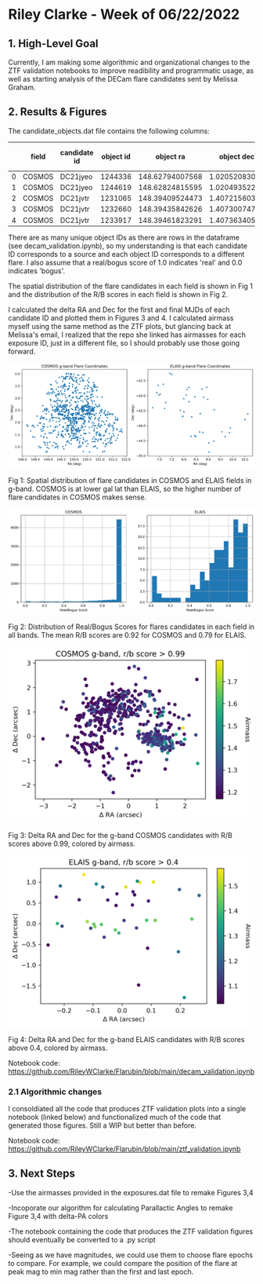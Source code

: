 # Riley Clarke - Week of 06/22/2022

## 1. High-Level Goal

Currently, I am making some algorithmic and organizational changes to the ZTF validation notebooks to improve readibility and programmatic usage, as well as starting analysis of the DECam flare candidates sent by Melissa Graham.

## 2. Results & Figures

The candidate_objects.dat file contains the following columns: 

|   | field  | candidate id | object id | object ra       | object dec    | object MJD     | object filter | object magnitude | object magnitude error | object real/bogus score | exposure id |
|---|--------|--------------|-----------|-----------------|---------------|----------------|---------------|------------------|------------------------|-------------------------|-------------|
| 0 | COSMOS | DC21jyeo     | 1244336   | 148.62794007568 | 1.02052083098 | 59360.98320209 | g             | 21.359           | 0.084                  | 0.956                   | 1107        |
| 1 | COSMOS | DC21jyeo     | 1244619   | 148.62824815595 | 1.02049352211 | 59360.98445474 | g             | 21.596           | 0.11                   | 0.612                   | 1108        |
| 2 | COSMOS | DC21jvtr     | 1231065   | 148.39409524473 | 1.40721560308 | 59358.01150356 | g             | 18.943           | 0.009                  | 1.0                     | 1059        |
| 3 | COSMOS | DC21jvtr     | 1232660   | 148.39435842626 | 1.40730074747 | 59358.01278583 | g             | 18.932           | 0.01                   | 0.998                   | 1060        |
| 4 | COSMOS | DC21jvtr     | 1233917   | 148.39461823291 | 1.40736340556 | 59358.01405379 | r             | 18.44            | 0.005                  | 1.0                     | 1061        |

There are as many unique object IDs as there are rows in the dataframe (see decam_validation.ipynb), so my understanding is that each candidate ID corresponds to a source and each object ID corresponds to a different flare. I also assume that a real/bogus score of 1.0 indicates 'real' and 0.0 indicates 'bogus'. 


The spatial distribution of the flare candidates in each field is shown in Fig 1 and the distribution of the R/B scores in each field is shown in Fig 2. 

I calculated the delta RA and Dec for the first and final MJDs of each candidate ID and plotted them in Figures 3 and 4. I calculated airmass myself using the same method as the ZTF plots, but glancing back at Melissa's email, I realized that the repo she linked has airmasses for each exposure ID, just in a different file, so I should probably use those going forward. 

![](https://github.com/RileyWClarke/Flarubin/blob/main/Figures/decam_coords.png?raw=true)

Fig 1: Spatial distribution of flare candidates in COSMOS and ELAIS fields in g-band. COSMOS is at lower gal lat than ELAIS, so the higher number of flare candidates in COSMOS makes sense.

![](https://github.com/RileyWClarke/Flarubin/blob/main/Figures/rbdist.png?raw=true)

Fig 2: Distribution of Real/Bogus Scores for flares candidates in each field in all bands. The mean R/B scores are 0.92 for COSMOS and 0.79 for ELAIS.

![](https://github.com/RileyWClarke/Flarubin/blob/main/Figures/COSMOS_rb0.99_deltacoord.png?raw=true)

Fig 3: Delta RA and Dec for the g-band COSMOS candidates with R/B scores above 0.99, colored by airmass. 

![](https://github.com/RileyWClarke/Flarubin/blob/main/Figures/ELAIS_rb0.4_deltacoord.png?raw=true)

Fig 4: Delta RA and Dec for the g-band ELAIS candidates with R/B scores above 0.4, colored by airmass.

Notebook code: https://github.com/RileyWClarke/Flarubin/blob/main/decam_validation.ipynb


### 2.1 Algorithmic changes

I consoldiated all the code that produces ZTF validation plots into a single notebook (linked below) and functionalized much of the code that generated those figures. Still a WIP but better than before. 

Notebook code: https://github.com/RileyWClarke/Flarubin/blob/main/ztf_validation.ipynb

## 3. Next Steps 

-Use the airmasses provided in the exposures.dat file to remake Figures 3,4

-Incoporate our algorithm for calculating Parallactic Angles to remake Figure 3,4 with delta-PA colors

-The notebook containing the code that produces the ZTF validation figures should eventually be converted to  a .py script

-Seeing as we have magnitudes, we could use them to choose flare epochs to compare. For example, we could compare the position of the flare at peak mag to min mag rather than the first and last epoch. 